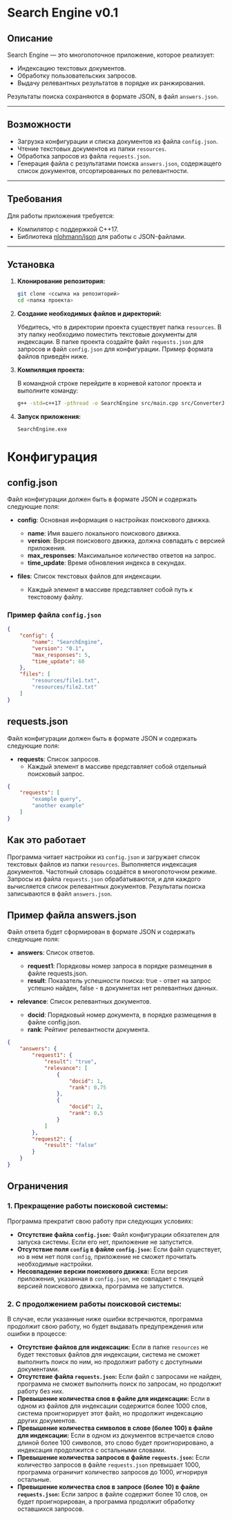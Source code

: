 # Search Engine v0.1

## Описание  
Search Engine — это многопоточное приложение, которое реализует:  
- Индексацию текстовых документов.  
- Обработку пользовательских запросов.  
- Выдачу релевантных результатов в порядке их ранжирования.  

Результаты поиска сохраняются в формате JSON, в файл `answers.json`.  

---

## Возможности  
- Загрузка конфигурации и списка документов из файла `config.json`.  
- Чтение текстовых документов из папки `resources`.  
- Обработка запросов из файла `requests.json`.  
- Генерация файла с результатами поиска `answers.json`, содержащего список документов, отсортированных по релевантности.  

---

## Требования  
Для работы приложения требуется:  
- Компилятор с поддержкой C++17.  
- Библиотека [nlohmann/json](https://github.com/nlohmann/json) для работы с JSON-файлами.  

---

## Установка

1. **Клонирование репозитория:**

    ```bash
    git clone <ссылка на репозиторий>
    cd <папка проекта>
    ```

2. **Создание необходимых файлов и директорий:**

    Убедитесь, что в директории проекта существует папка `resources`. В эту папку необходимо поместить текстовые документы для индексации.
    В папке проекта создайте файл `requests.json` для запросов и файл `config.json` для конфигурации. Пример формата файлов приведён ниже.

3. **Компиляция проекта:**

   В командной строке перейдите в корневой католог проекта и выполните команду:

    ```bash
    g++ -std=c++17 -pthread -o SearchEngine src/main.cpp src/ConverterJSON.cpp src/InvertedIndex.cpp src/SearchServer.cpp -Iinclude -Icmake-build-debug/_deps/nlohmann_json-src/include
    ```

4. **Запуск приложения:**

    ```bash
    SearchEngine.exe
    ```

# Конфигурация

## config.json

Файл конфигурации должен быть в формате JSON и содержать следующие поля:

- **config**: Основная информация о настройках поискового движка.
    - **name**: Имя вашего локального поискового движка.
    - **version**: Версия поискового движка, должна совпадать с версией приложения.
    - **max_responses**: Максимальное количество ответов на запрос.
    - **time_update**: Время обновления индекса в секундах.

- **files**: Список текстовых файлов для индексации.
    - Каждый элемент в массиве представляет собой путь к текстовому файлу.

### Пример файла `config.json`

```json
{
    "config": {
        "name": "SearchEngine",
        "version": "0.1",
        "max_responses": 5,
        "time_update": 60
    },
    "files": [
        "resources/file1.txt",
        "resources/file2.txt"
    ]
}
```

## requests.json

Файл конфигурации должен быть в формате JSON и содержать следующие поля:
- **requests**: Список запросов.
    - Каждый элемент в массиве представляет собой отдельный поисковый запрос.
  
```json
{
    "requests": [
        "example query",
        "another example"
    ]
}
```
## Как это работает

Программа читает настройки из `config.json` и загружает список текстовых файлов из папки `resources`.
Выполняется индексация документов. Частотный словарь создаётся в многопоточном режиме.
Запросы из файла `requests.json` обрабатываются, и для каждого вычисляется список релевантных документов.
Результаты поиска записываются в файл `answers.json`.

## Пример файла answers.json

Файл ответа будет сформирован в формате JSON и содержать следующие поля:
- **answers**: Список ответов.
    - **request1**: Порядковы номер запроса в порядке размещения в файле requests.json.
    - **result**: Показатель успешности поиска: true - ответ на запрос успешно найден, false - в докумнетах нет релевантных данных.

- **relevance**: Список релевантных документов.
    - **docid**: Порядковый номер документа, в порядке размещения в файле config.json.
    - **rank**: Рейтинг релевантности документа.
  
```json
{
    "answers": {
        "request1": {
            "result": "true",
            "relevance": [
                {
                    "docid": 1,
                    "rank": 0.75
                },
                {
                    "docid": 2,
                    "rank": 0.5
                }
            ]
        },
        "request2": {
            "result": "false"
        }
    }
}
```
## Ограничения  

### 1. Прекращение работы поисковой системы:  
Программа прекратит свою работу при следующих условиях:  

- **Отсутствие файла `config.json`:** Файл конфигурации обязателен для запуска системы. Если его нет, приложение не запустится.  
- **Отсутствие поля `config` в файле `config.json`:** Если файл существует, но в нем нет поля `config`, приложение не сможет прочитать необходимые настройки.  
- **Несовпадение версии поискового движка:** Если версия приложения, указанная в `config.json`, не совпадает с текущей версией поискового движка, программа не запустится.  

### 2. С продолжением работы поисковой системы:  
В случае, если указанные ниже ошибки встречаются, программа продолжит свою работу, но будет выдавать предупреждения или ошибки в процессе:  

- **Отсутствие файлов для индексации:** Если в папке `resources` не будет текстовых файлов для индексации, система не сможет выполнить поиск по ним, но продолжит работу с доступными документами.  
- **Отсутствие файла `requests.json`:** Если файл с запросами не найден, программа не сможет выполнить поиск по запросам, но продолжит работу без них.  
- **Превышение количества слов в файле для индексации:** Если в одном из файлов для индексации содержится более 1000 слов, система проигнорирует этот файл, но продолжит индексацию других документов.  
- **Превышение количества символов в слове (более 100) в файле для индексации:** Если в одном из документов встречается слово длиной более 100 символов, это слово будет проигнорировано, а индексация продолжится с остальными словами.  
- **Превышение количества запросов в файле `requests.json`:** Если количество запросов в файле `requests.json` превышает 1000, программа ограничит количество запросов до 1000, игнорируя остальные.  
- **Превышение количества слов в запросе (более 10) в файле `requests.json`:** Если запрос в файле содержит более 10 слов, он будет проигнорирован, а программа продолжит обработку оставшихся запросов.  
